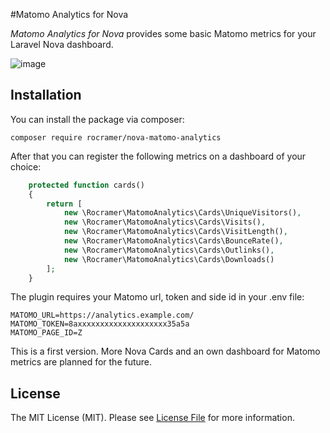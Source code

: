 #Matomo Analytics for Nova

*Matomo Analytics for Nova* provides some basic Matomo metrics for your Laravel Nova dashboard.

![image](https://www.robincramer.de/wp-content/uploads/2018/11/matomo-nova.png)


## Installation

You can install the package via composer:

```
composer require rocramer/nova-matomo-analytics
```

After that you can register the following metrics on a dashboard of your choice:

```php
    protected function cards()
    {
        return [
            new \Rocramer\MatomoAnalytics\Cards\UniqueVisitors(),
            new \Rocramer\MatomoAnalytics\Cards\Visits(),
            new \Rocramer\MatomoAnalytics\Cards\VisitLength(),
            new \Rocramer\MatomoAnalytics\Cards\BounceRate(),
            new \Rocramer\MatomoAnalytics\Cards\Outlinks(),
            new \Rocramer\MatomoAnalytics\Cards\Downloads()
        ];
    }
```

The plugin requires your Matomo url, token and side id in your .env file:

```dotenv
MATOMO_URL=https://analytics.example.com/
MATOMO_TOKEN=8axxxxxxxxxxxxxxxxxxxx35a5a
MATOMO_PAGE_ID=Z
```

This is a first version. More Nova Cards and an own dashboard for Matomo metrics are planned for the future.

## License

The MIT License (MIT). Please see [License File](LICENSE.md) for more information.
